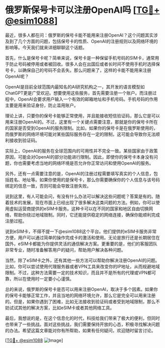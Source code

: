 # 俄罗斯保号卡可以注册OpenAI吗 [[TG💪+ @esim1088](https://t.me/s/esim1088)]

最近，很多人都在问：俄罗斯的保号卡能不能用来注册OpenAI？这个问题其实涉及到了几个方面的问题，包括保号卡的性质、OpenAI的注册规则以及网络环境的影响等。今天我们就来详细聊聊这个话题。

首先，什么是保号卡呢？简单来说，保号卡是一种保留手机号码的SIM卡，通常用于防止号码被停用或者被回收。很多人会在出国后或者长时间不使用手机时选择保号卡，以确保自己的号码不会丢失。那么问题来了，这样的卡能不能用来注册OpenAI呢？

OpenAI是目前全球范围内最知名的AI研究机构之一，其开发的语言模型如ChatGPT更是广受欢迎。想要使用这些服务，首先需要注册一个账户。而注册过程中，OpenAI会要求用户输入一个有效的邮箱地址和手机号码。手机号码的作用主要是用来验证身份，防止滥用账户。

理论上讲，只要你的保号卡能够正常使用，并且能接收短信验证码，那么它是可以用来注册OpenAI的。不过，这里有一个关键点需要注意，那就是你的保号卡所在的国家是否受到OpenAI的服务限制。比如，如果你的保号卡是在俄罗斯使用的，而俄罗斯的网络环境可能对某些国际服务存在一定的限制，这可能会导致你无法顺利接收到验证码。

实际上，OpenAI的服务在全球范围内的可用性并不完全一致。某些国家由于政策原因，可能会对OpenAI的部分功能进行限制。因此，即使你的保号卡本身没有问题，你也需要考虑当地的网络环境是否允许你正常访问和使用OpenAI的服务。

另外，还有一点需要注意的是，OpenAI的注册过程需要填写真实的个人信息，包括姓名、地址等。如果你使用的是保号卡，那么你需要确保你的个人信息与该号码绑定的信息一致，否则可能会导致注册失败。

说到这里，有人可能会问，有没有什么办法可以解决这些问题呢？答案是有的。随着技术的发展，现在市面上已经出现了很多解决这类问题的方法。例如，你可以使用虚拟运营商提供的eSIM卡服务。这种卡可以在不同的国家和地区自由切换网络，帮助你绕过地域限制。同时，它还能提供稳定的网络连接，确保你能顺利完成注册过程。

说到eSIM卡，不得不提一下@esim1088这个平台。他们提供的eSIM卡服务非常方便，用户可以通过简单的操作完成卡的激活和使用。无论是旅行还是长期居住在国外，eSIM卡都能为你提供灵活的通信解决方案。更重要的是，他们的客服团队非常专业，随时准备解答用户的疑问，帮助用户解决各种问题。

当然，除了eSIM卡之外，还有其他一些方法可以帮助你解决注册OpenAI的问题。比如，你可以尝试使用代理服务器或者VPN工具来改变你的IP地址，从而规避地域限制。不过，这种方法需要一定的技术知识，而且并不是所有的代理或VPN都可靠，所以在使用时一定要小心谨慎。

总的来说，俄罗斯的保号卡是否可以用来注册OpenAI，取决于多个因素。如果你的保号卡能够正常工作，并且当地的网络环境允许，那么它是完全可以用来注册的。但是，如果你遇到了困难，比如无法接收到验证码或者受到地域限制，那么不妨试试其他的解决方案，比如eSIM卡或者其他网络工具。

最后，我想说的是，在这个信息化的时代，科技给我们带来了极大的便利，但同时也带来了一些挑战。面对这些挑战，我们需要保持开放的心态，积极寻找解决问题的办法。希望这篇文章能对你有所帮助，如果有任何疑问，欢迎随时留言讨论。

[[TG💪+ @esim1088](https://t.me/s/esim1088) ![Image](https://i.postimg.cc/4NQfJmqS/Snipaste-2025-05-13-00-14-12.png)]